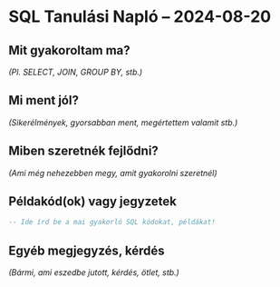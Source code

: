 # SQL Tanulási Napló – 2024-08-20

## Mit gyakoroltam ma?
_(Pl. SELECT, JOIN, GROUP BY, stb.)_

## Mi ment jól?
_(Sikerélmények, gyorsabban ment, megértettem valamit stb.)_

## Miben szeretnék fejlődni?
_(Ami még nehezebben megy, amit gyakorolni szeretnél)_

## Példakód(ok) vagy jegyzetek

```sql
-- Ide írd be a mai gyakorló SQL kódokat, példákat!
```

## Egyéb megjegyzés, kérdés
_(Bármi, ami eszedbe jutott, kérdés, ötlet, stb.)_